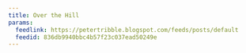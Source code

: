 ```yaml
---
title: Over the Hill
params:
  feedlink: https://petertribble.blogspot.com/feeds/posts/default
  feedid: 836db9940bbc4b57f23c037ead50249e
---
```

